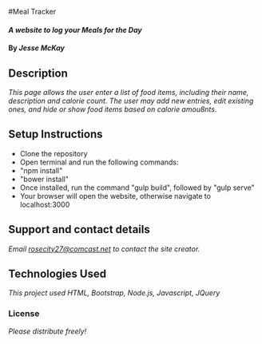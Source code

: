 #Meal Tracker

#### _A website to log your Meals for the Day_

#### By _**Jesse McKay**_

## Description

_This page allows the user enter a list of food items, including their name, description and calorie count.  The user may add new entries, edit existing ones, and hide or show food items based on calorie amou8nts._

## Setup Instructions
* Clone the repository
* Open terminal and run the following commands:
* "npm install"
* "bower install"
* Once installed, run the command "gulp build", followed by "gulp serve"
* Your browser will open the website, otherwise navigate to localhost:3000

## Support and contact details

_Email rosecity27@comcast.net to contact the site creator._

## Technologies Used

_This project used HTML, Bootstrap, Node.js, Javascript, JQuery_

### License

*Please distribute freely!*
